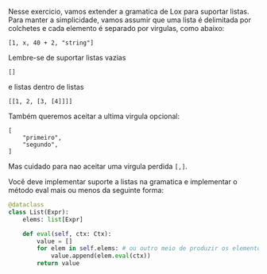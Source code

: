 Nesse exercicio, vamos extender a gramatica de Lox para suportar listas. Para
manter a simplicidade, vamos assumir que uma lista é delimitada por colchetes e
cada elemento é separado por virgulas, como abaixo:

```lox
[1, x, 40 + 2, "string"]
```

Lembre-se de suportar listas vazias

```lox
[]
```

e listas dentro de listas

```lox
[[1, 2, [3, [4]]]]
```

Também queremos aceitar a ultima virgula opcional:

```lox
[   
    "primeiro", 
    "segundo",
]
```

Mas cuidado para nao aceitar uma virgula perdida `[,]`.

Você deve implementar suporte a listas na gramatica e implementar o método eval
mais ou menos da seguinte forma:

```python
@dataclass
class List(Expr):
    elems: list[Expr]

    def eval(self, ctx: Ctx):
        value = []
        for elem in self.elems: # ou outro meio de produzir os elementos da lista
            value.append(elem.eval(ctx))
        return value
```